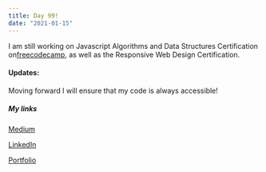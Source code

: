 ```yaml
---
title: Day 99!
date: "2021-01-15"
---
```

I am still working on Javascript Algorithms and Data Structures Certification on[freecodecamp](https://www.freecodecamp.org/learn/), as well as the Responsive Web Design Certification.


#### Updates:

Moving forward I will ensure that my code is always accessible!

##### My links 
[Medium](https://medium.com/@kalemajoanna)

[LinkedIn](https://www.linkedin.com/in/joanna-e-kalema-a5a5b4136/)

[Portfolio](https://joannathedeveloper.netlify.app/)

